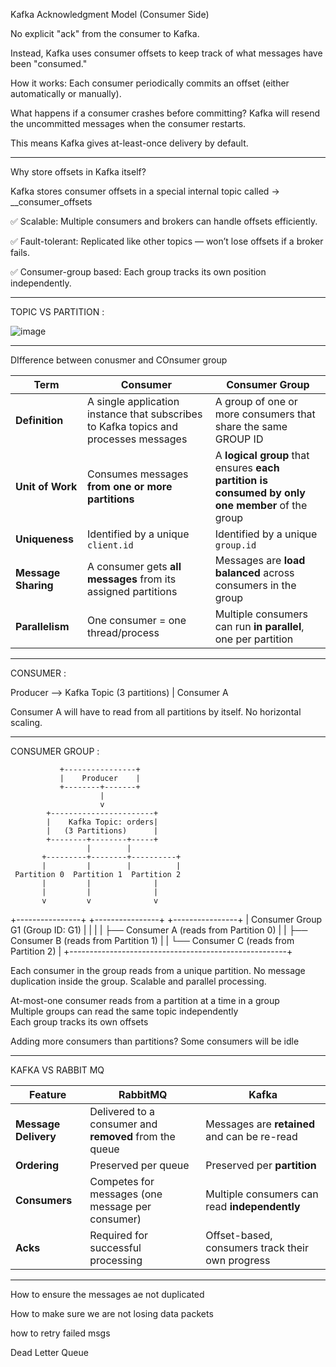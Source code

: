 Kafka Acknowledgment Model (Consumer Side)

No explicit "ack" from the consumer to Kafka.

Instead, Kafka uses consumer offsets to keep track of what messages have been "consumed."





How it works:
Each consumer periodically commits an offset (either automatically or manually).

What happens if a consumer crashes before committing?
Kafka will resend the uncommitted messages when the consumer restarts.

This means Kafka gives at-least-once delivery by default.





________


Why store offsets in Kafka itself?


Kafka stores consumer offsets in a special internal topic called  ->   __consumer_offsets


✅ Scalable: Multiple consumers and brokers can handle offsets efficiently.

✅ Fault-tolerant: Replicated like other topics — won’t lose offsets if a broker fails.

✅ Consumer-group based: Each group tracks its own position independently.

_________




TOPIC  VS PARTITION :


![image](https://github.com/user-attachments/assets/6ceffdda-85d8-4384-99d8-b15c5bb45cc4)





_____

DIfference between conusmer and COnsumer group


| Term                | **Consumer**                                                                         | **Consumer Group**                                                                              |
| ------------------- | ------------------------------------------------------------------------------------ | ----------------------------------------------------------------------------------------------- |
| **Definition**      | A single application instance that subscribes to Kafka topics and processes messages | A group of one or more consumers that share the same GROUP ID                  
| **Unit of Work**    | Consumes messages **from one or more partitions**                                    | A **logical group** that ensures **each partition is consumed by only one member** of the group |
| **Uniqueness**      | Identified by a unique `client.id`                                                   | Identified by a unique `group.id`                                                               |
| **Message Sharing** | A consumer gets **all messages** from its assigned partitions                        | Messages are **load balanced** across consumers in the group                                    |
| **Parallelism**     | One consumer = one thread/process                                                    | Multiple consumers can run **in parallel**, one per partition                                   |




______


CONSUMER :


Producer --> Kafka Topic (3 partitions)
                     |
                 Consumer A


Consumer A will have to read from all partitions by itself.
No horizontal scaling.


________


CONSUMER GROUP :

               +----------------+
               |    Producer    |
               +--------+-------+
                        |
                        v
            +-----------------------+
            |    Kafka Topic: orders|
            |   (3 Partitions)      |
            +--------+--------+-----+
                     |        |
           +---------+--------+----------+
           |         |        |          |
     Partition 0  Partition 1  Partition 2
           |         |              |
           |         |              |
           v         v              v
+----------------+ +----------------+ +----------------+
| Consumer Group G1 (Group ID: G1)                      |
|                                                      |
|  ├── Consumer A (reads from Partition 0)             |
|  ├── Consumer B (reads from Partition 1)             |
|  └── Consumer C (reads from Partition 2)             |
+------------------------------------------------------+




Each consumer in the group reads from a unique partition.
No message duplication inside the group.
Scalable and parallel processing.




At-most-one consumer reads from a partition at a time in a group	
Multiple groups can read the same topic independently	
Each group tracks its own offsets	



Adding more consumers than partitions?	Some consumers will be idle





________






KAFKA VS RABBIT MQ



| Feature              | **RabbitMQ**                                           | **Kafka**                                        |
| -------------------- | ------------------------------------------------------ | ------------------------------------------------ |
| **Message Delivery** | Delivered to a consumer and **removed** from the queue | Messages are **retained** and can be re-read     |
| **Ordering**         | Preserved per queue                                    | Preserved per **partition**                      |
| **Consumers**        | Competes for messages (one message per consumer)       | Multiple consumers can read **independently**    |
| **Acks**             | Required for successful processing                     | Offset-based, consumers track their own progress |




__________




How to ensure the messages ae not duplicated




How to make sure we are not losing data packets


how to retry failed msgs



Dead Letter Queue










